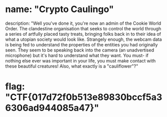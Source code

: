 # name: "Crypto Caulingo"

description: "Well you've done it, you're now an admin of the Cookie World Order. The clandestine organisation that seeks to control the world through a series of artfully placed tasty treats, bringing folks back in to their idea of what a utopian society would look like. Strangely enough, the webcam data is being fed to understand the properties of the entities you had originally seen. They seem to be speaking back into the camera (an unadvertised microphone) but it's hard to understand what they want. You must- if nothing else ever was important in your life, you must make contact with these beautiful creatures! Also, what exactly is a \"cauliflower\"?"

# flag: "CTF{017d72f0b513e89830bccf5a36306ad944085a47}"
